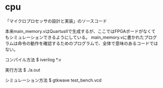 cpu
===

「マイクロプロセッサの設計と実装」のソースコード

本来main_memory.vはQuartusIIで生成するが、ここではFPGAボードがなくてもシミュレーションできるようにしている。
main_memory.vに書かれたプログラムは命令の動作を確認するためのプログラムで、全体で意味のあるコードではない。

コンパイル方法
$ iverilog *.v

実行方法
$ ./a.out

シミュレーション方法
$ gtkwave test_bench.vcd
